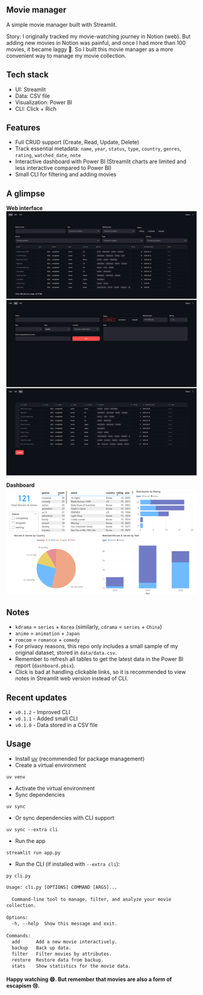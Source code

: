 ## Movie manager
A simple movie manager built with Streamlit.

Story: I originally tracked my movie-watching journey in Notion (web). But adding new movies in Notion was painful, and once I had more than 100 movies, it became laggy 🙂.
So I built this movie manager as a more convenient way to manage my movie collection.

## Tech stack
- UI: Streamlit
- Data: CSV file 
- Visualization: Power BI
- CLI: Click + Rich

## Features
- Full CRUD support (Create, Read, Update, Delete)
- Track essential metadata: `name`, `year`, `status`, `type`, `country`, `genres`, `rating`, `watched_date`, `note`
- Interactive dashboard with Power BI (Streamlit charts are limited and less interactive compared to Power BI)
- Small CLI for filtering and adding movies

## A glimpse
**Web interface**
![](/images/data.png)
![](/images/add.png)
![](/images/edit.png)

**Dashboard**
![](/images/dashboard.png)

## Notes
- `kdrama` = `series` + `Korea` (similarly, `cdrama` = `series` + `China`)
- `anime` = `animation` + `Japan`
- `romcom` = `romance` + `comedy`
- For privacy reasons, this repo only includes a small sample of my original dataset, stored in `data/data.csv`.
- Remember to refresh all tables to get the latest data in the Power BI report (`dashboard.pbix`).
- Click is bad at handling clickable links, so it is recommended to view notes in Streamlit web version instead of CLI.

## Recent updates
- `v0.1.2` - Improved CLI
- `v0.1.1` - Added small CLI
- `v0.1.0` - Data stored in a CSV file

## Usage
- Install [uv](https://docs.astral.sh/uv/) (recommended for package management)
- Create a virtual environment
```
uv venv
```
- Activate the virtual environment
- Sync dependencies
```
uv sync
```
- Or sync dependencies with CLI support
```
uv sync --extra cli
```
- Run the app
```
streamlit run app.py
```
- Run the CLI (if installed with `--extra cli`):
```
py cli.py
```
```
Usage: cli.py [OPTIONS] COMMAND [ARGS]...

  Command-line tool to manage, filter, and analyze your movie collection.

Options:
  -h, --help  Show this message and exit.

Commands:
  add      Add a new movie interactively.
  backup   Back up data.
  filter   Filter movies by attributes.
  restore  Restore data from backup.
  stats    Show statistics for the movie data.
```

#### Happy watching 😄. But remember that movies are also a form of escapism 😢.